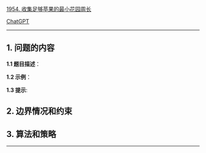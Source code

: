 [1954. 收集足够苹果的最小花园周长](https://leetcode.cn/problems/minimum-garden-perimeter-to-collect-enough-apples)

[ChatGPT](chat.openai.com)

---

## 1. 问题的内容
**1.1 题目描述**：

**1.2 示例**：

**1.3 提示**:

## 2. 边界情况和约束


## 3. 算法和策略

---

